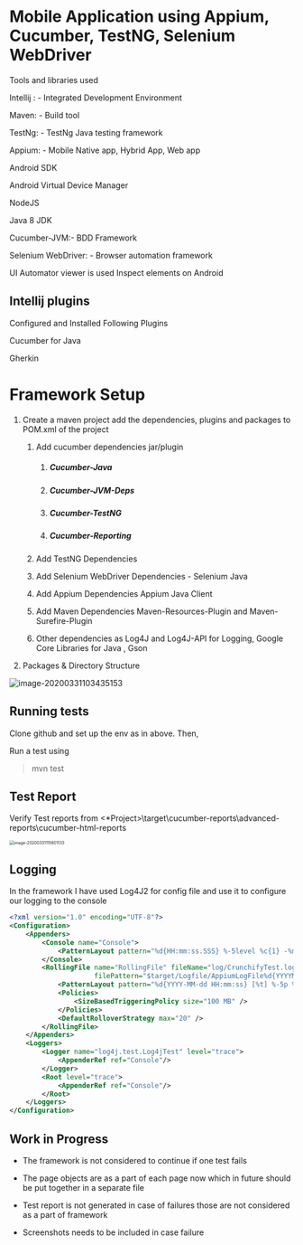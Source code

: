 # Mobile Application using Appium, Cucumber, TestNG, Selenium WebDriver

Tools and libraries used

Intellij : - Integrated Development Environment

Maven: - Build tool

TestNg: - TestNg Java testing framework

Appium: - Mobile Native app, Hybrid App, Web app

Android SDK

Android Virtual Device Manager

NodeJS

Java 8 JDK

Cucumber-JVM:- BDD Framework

Selenium WebDriver: - Browser automation framework

UI Automator viewer is used Inspect elements on Android

## Intellij plugins

Configured and Installed Following Plugins

Cucumber for Java

Gherkin 

# Framework Setup

1. Create a maven project add the dependencies, plugins and packages to POM.xml of the project

   1. Add cucumber dependencies jar/plugin

      1. ##### Cucumber-Java

      2. ##### Cucumber-JVM-Deps

      3. ##### Cucumber-TestNG

      4. ##### Cucumber-Reporting

   2. Add TestNG Dependencies 

   3. Add Selenium WebDriver Dependencies - Selenium Java

   4. Add Appium Dependencies Appium Java Client

   5. Add Maven Dependencies Maven-Resources-Plugin and Maven-Surefire-Plugin

   6. Other dependencies as Log4J and Log4J-API for Logging, Google Core Libraries for Java , Gson

2.  Packages & Directory Structure

![image-20200331103435153](https://user-images.githubusercontent.com/34976961/78021503-42485700-734b-11ea-942f-4e9114d437a0.png)



## Running tests

Clone github and set up the env as in above. Then,

Run a test using

> mvn test



## Test Report

Verify Test reports from <*Project>\target\cucumber-reports\advanced-reports\cucumber-html-reports 

<img src="C:\Users\91979\AppData\Roaming\Typora\typora-user-images\image-20200331115601133.png" alt="image-20200331115601133" style="zoom:50%;" />



## Logging

In the framework I have used  Log4J2 for config file and use it to configure our logging to the console

```xml
<?xml version="1.0" encoding="UTF-8"?>
<Configuration>
    <Appenders>
        <Console name="Console">
            <PatternLayout pattern="%d{HH:mm:ss.SSS} %-5level %c{1} -%msg%n"/>
        </Console>
        <RollingFile name="RollingFile" fileName="log/CrunchifyTest.log"
                     filePattern="$target/Logfile/AppiumLogFile%d{YYYYMMddHHmmss}-fargo.log">
            <PatternLayout pattern="%d{YYYY-MM-dd HH:mm:ss} [%t] %-5p %c{1}:%L - %msg%n" />
            <Policies>
                <SizeBasedTriggeringPolicy size="100 MB" />
            </Policies>
            <DefaultRolloverStrategy max="20" />
        </RollingFile>
    </Appenders>
    <Loggers>
        <Logger name="log4j.test.Log4jTest" level="trace">
            <AppenderRef ref="Console"/>
        </Logger>
        <Root level="trace">
            <AppenderRef ref="Console"/>
        </Root>
    </Loggers>
</Configuration>
```



## Work in Progress

* The framework is not considered to continue if one test fails 

* The page objects are as a part of each page now which in future should be put together in a separate file
* Test report is not generated in case of failures those are not considered as a part of framework

* Screenshots needs to be included in case failure

